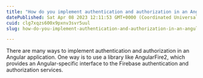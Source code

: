 ```yaml
---
title: "How do you implement authentication and authorization in an Angular application?"
datePublished: Sat Apr 08 2023 12:11:53 GMT+0000 (Coordinated Universal Time)
cuid: clg7xqzs600x9pxnv3svr5uul
slug: how-do-you-implement-authentication-and-authorization-in-an-angular-application

---
```


There are many ways to implement authentication and authorization in an Angular application. One way is to use a library like AngularFire2, which provides an Angular-specific interface to the Firebase authentication and authorization services.